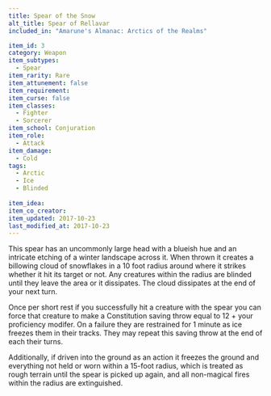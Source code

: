 ```yaml
---
title: Spear of the Snow
alt_title: Spear of Rellavar
included_in: "Amarune's Almanac: Arctics of the Realms"

item_id: 3
category: Weapon
item_subtypes:
  - Spear
item_rarity: Rare
item_attunement: false
item_requirement:
item_curse: false
item_classes:
  - Fighter
  - Sorcerer
item_school: Conjuration
item_role:
  - Attack
item_damage:
  - Cold
tags:
  - Arctic
  - Ice
  - Blinded
  
item_idea:
item_co_creator:
item_updated: 2017-10-23
last_modified_at: 2017-10-23
---
```


This spear has an uncommonly large head with a blueish hue and an intricate etching of a winter landscape across it. When thrown it creates a billowing cloud of snowflakes in a 10 foot radius around where it strikes whether it hit its target or not. Any creatures within the radius are blinded until they leave the area or it dissipates. The cloud dissipates at the end of your next turn.

Once per short rest if you successfully hit a creature with the spear you can force that creature to make a Constitution saving throw equal to 12 + your proficiency modifer. On a failure they are restrained for 1 minute as ice freezes them in their tracks. They may repeat this saving throw at the end of each their turns.

Additionally, if driven into the ground as an action it freezes the ground and everything not held or worn within a 15-foot radius, which is treated as rough terrain until the spear is picked up again, and all non-magical fires within the radius are extinguished.
